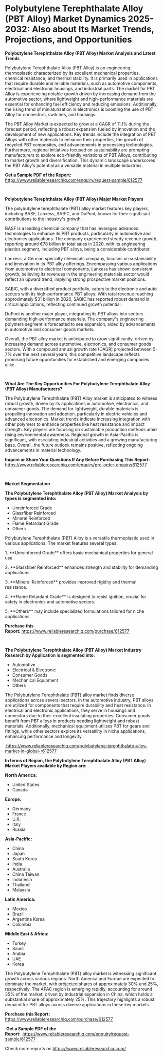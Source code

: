 <p><h1>Polybutylene Terephthalate Alloy (PBT Alloy) Market Dynamics 2025-2032: Also about Its Market Trends, Projections, and Opportunities</h1></p><p><strong>Polybutylene Terephthalate Alloy (PBT Alloy) Market Analysis and Latest Trends</strong></p>
<p><p>Polybutylene Terephthalate Alloy (PBT Alloy) is an engineering thermoplastic characterized by its excellent mechanical properties, chemical resistance, and thermal stability. It is primarily used in applications that require durable and reliable materials, such as automotive components, electrical and electronic housings, and industrial parts. The market for PBT Alloy is experiencing notable growth driven by increasing demand from the automotive sector, where lightweight and high-performance materials are essential for enhancing fuel efficiency and reducing emissions. Additionally, the rising trend of miniaturization in electronics is boosting the use of PBT Alloy for connectors, switches, and housings.</p><p>The PBT Alloy Market is expected to grow at a CAGR of 11.1% during the forecast period, reflecting a robust expansion fueled by innovation and the development of new applications. Key trends include the integration of PBT Alloys with other materials to enhance their properties, the growth of recycled PBT composites, and advancements in processing technologies. Furthermore, regional initiatives focused on sustainability are prompting manufacturers to explore eco-friendly variations of PBT Alloys, contributing to market growth and diversification. This dynamic landscape underscores the PBT Alloy's potential as a versatile material in multiple industries.</p></p>
<p><strong>Get a Sample PDF of the Report:&nbsp;</strong> <a href="https://www.reliableresearchiq.com/enquiry/request-sample/612577?utm_campaign=3174&utm_medium=2&utm_source=Github&utm_content=ia&utm_term=29032025&utm_id=polybutylene-terephthalate-alloy-pbt-alloy">https://www.reliableresearchiq.com/enquiry/request-sample/612577</a></p>
<p>&nbsp;</p>
<p><strong>Polybutylene Terephthalate Alloy (PBT Alloy) Major Market Players</strong></p>
<p><p>The polybutylene terephthalate (PBT) alloy market features key players, including BASF, Lanxess, SABIC, and DuPont, known for their significant contributions to the industry's growth. </p><p>BASF is a leading chemical company that has leveraged advanced technologies to enhance its PBT products, particularly in automotive and electronics applications. The company experienced steady revenue growth, reporting around €78 billion in total sales in 2020, with its engineering plastics segment, including PBT alloys, being a considerable contributor.</p><p>Lanxess, a German specialty chemicals company, focuses on sustainability and innovation in its PBT alloy offerings. Encompassing various applications from automotive to electrical components, Lanxess has shown consistent growth, believing its revenues in the engineering materials sector would reflect an upward trend, implying strong prospective market positions.</p><p>SABIC, with a diversified product portfolio, caters to the electronic and auto sectors with its high-performance PBT alloys. With total revenue reaching approximately $31 billion in 2020, SABIC has reported robust demand in critical applications, reflecting continued growth potential.</p><p>DuPont is another major player, integrating its PBT alloys into sectors demanding high-performance materials. The company's engineering polymers segment is forecasted to see expansion, aided by advancements in automotive and consumer goods markets.</p><p>Overall, the PBT alloy market is anticipated to grow significantly, driven by increasing demand across automotive, electronics, and consumer goods sectors. With a compound annual growth rate (CAGR) projected between 5-7% over the next several years, this competitive landscape reflects promising future opportunities for established and emerging companies alike.</p></p>
<p>&nbsp;</p>
<p><strong>What Are The Key Opportunities For Polybutylene Terephthalate Alloy (PBT Alloy) Manufacturers?</strong></p>
<p><p>The Polybutylene Terephthalate (PBT) Alloy market is anticipated to witness robust growth, driven by its applications in automotive, electronics, and consumer goods. The demand for lightweight, durable materials is propelling innovation and adoption, particularly in electric vehicles and advanced electronics. Market trends indicate increasing integration with other polymers to enhance properties like heat resistance and impact strength. Key players are focusing on sustainable production methods amid rising environmental awareness. Regional growth in Asia-Pacific is significant, with escalating industrial activities and a growing manufacturing base. Overall, the future outlook remains positive, reflecting ongoing advancements in material technology.</p></p>
<p><strong>Inquire or Share Your Questions If Any Before Purchasing This Report:</strong> <a href="https://www.reliableresearchiq.com/enquiry/pre-order-enquiry/612577?utm_campaign=3174&utm_medium=2&utm_source=Github&utm_content=ia&utm_term=29032025&utm_id=polybutylene-terephthalate-alloy-pbt-alloy">https://www.reliableresearchiq.com/enquiry/pre-order-enquiry/612577</a></p>
<p>&nbsp;</p>
<p><strong>Market Segmentation</strong></p>
<p><strong>The Polybutylene Terephthalate Alloy (PBT Alloy) Market Analysis by types is segmented into:</strong></p>
<p><ul><li>Unreinforced Grade</li><li>Glassfiber Reinforced</li><li>Mineral Reinforced</li><li>Flame Retardant Grade</li><li>Others</li></ul></p>
<p><p>Polybutylene Terephthalate (PBT) Alloy is a versatile thermoplastic used in various applications. The market features several types: </p><p>1. **Unreinforced Grade** offers basic mechanical properties for general use.</p><p>2. **Glassfiber Reinforced** enhances strength and stability for demanding applications.</p><p>3. **Mineral Reinforced** provides improved rigidity and thermal resistance.</p><p>4. **Flame Retardant Grade** is designed to resist ignition, crucial for safety in electronics and automotive sectors.</p><p>5. **Others** may include specialized formulations tailored for niche applications.</p></p>
<p><strong>Purchase this Report:&nbsp;</strong><a href="https://www.reliableresearchiq.com/purchase/612577?utm_campaign=3174&utm_medium=2&utm_source=Github&utm_content=ia&utm_term=29032025&utm_id=polybutylene-terephthalate-alloy-pbt-alloy">https://www.reliableresearchiq.com/purchase/612577</a></p>
<p>&nbsp;</p>
<p><strong>The Polybutylene Terephthalate Alloy (PBT Alloy) Market Industry Research by Application is segmented into:</strong></p>
<p><ul><li>Automotive</li><li>Electrical & Electronic</li><li>Consumer Goods</li><li>Mechanical Equipment</li><li>Others</li></ul></p>
<p><p>The Polybutylene Terephthalate (PBT) alloy market finds diverse applications across several sectors. In the automotive industry, PBT alloys are utilized for components that require durability and heat resistance. In electrical and electronic applications, they serve in housings and connectors due to their excellent insulating properties. Consumer goods benefit from PBT alloys in products needing lightweight and robust materials. Additionally, mechanical equipment utilizes PBT for gears and fittings, while other sectors explore its versatility in niche applications, enhancing performance and longevity.</p></p>
<p><a href="https://www.reliableresearchiq.com/polybutylene-terephthalate-alloy-market-in-global-r612577?utm_campaign=3174&utm_medium=2&utm_source=Github&utm_content=ia&utm_term=29032025&utm_id=polybutylene-terephthalate-alloy-pbt-alloy">&nbsp;https://www.reliableresearchiq.com/polybutylene-terephthalate-alloy-market-in-global-r612577</a></p>
<p><strong>In terms of Region, the Polybutylene Terephthalate Alloy (PBT Alloy) Market Players available by Region are:</strong></p>
<p>
    <p> <strong> North America: </strong>
        <ul>
            <li>United States</li>
            <li>Canada</li>
        </ul>
        </p> 
    <p> <strong> Europe: </strong>
        <ul>
            <li>Germany</li>
            <li>France</li>
            <li>U.K.</li>
            <li>Italy</li>
            <li>Russia</li>
        </ul>
        </p> 
    <p> <strong> Asia-Pacific: </strong>
        <ul>
            <li>China</li>
            <li>Japan</li>
            <li>South Korea</li>
            <li>India</li>
            <li>Australia</li>
            <li>China Taiwan</li>
            <li>Indonesia</li>
            <li>Thailand</li>
            <li>Malaysia</li>
        </ul>
        </p> 
    <p> <strong> Latin America: </strong>
        <ul>
            <li>Mexico</li>
            <li>Brazil</li>
            <li>Argentina Korea</li>
            <li>Colombia</li>
        </ul>
        </p> 
    <p> <strong> Middle East & Africa: </strong>
        <ul>
            <li>Turkey</li>
            <li>Saudi</li>
            <li>Arabia</li>
            <li>UAE</li>
            <li>Korea</li>
        </ul>
    </p>
    </p>
<p><p>The Polybutylene Terephthalate (PBT) alloy market is witnessing significant growth across various regions. North America and Europe are expected to dominate the market, with projected shares of approximately 30% and 25%, respectively. The APAC region is emerging rapidly, accounting for around 35% of the market, driven by industrial expansion in China, which holds a substantial share of approximately 25%. This trajectory highlights a robust demand for PBT alloys across diverse applications in these key markets.</p></p>
<p><strong>Purchase this Report: </strong><a href="https://www.reliableresearchiq.com/purchase/612577?utm_campaign=3174&utm_medium=2&utm_source=Github&utm_content=ia&utm_term=29032025&utm_id=polybutylene-terephthalate-alloy-pbt-alloy">https://www.reliableresearchiq.com/purchase/612577</a></p>
<p>&nbsp;<strong>Get a Sample PDF of the Report:&nbsp;&nbsp;</strong><a href="https://www.reliableresearchiq.com/enquiry/request-sample/612577?utm_campaign=3174&utm_medium=2&utm_source=Github&utm_content=ia&utm_term=29032025&utm_id=polybutylene-terephthalate-alloy-pbt-alloy">https://www.reliableresearchiq.com/enquiry/request-sample/612577</a></p>
<p><strong></strong></p>
<p>Check more reports on <a href="https://www.reliableresearchiq.com/?utm_campaign=3174&utm_medium=2&utm_source=Github&utm_content=ia&utm_term=29032025&utm_id=polybutylene-terephthalate-alloy-pbt-alloy">https://www.reliableresearchiq.com/</a></p>